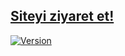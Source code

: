 ## [Siteyi ziyaret et!](https://yunusemreaydinli.github.io/)
[![Version](https://img.shields.io/badge/Version-1.0-green)](https://github.com/yunusemreaydinli)
